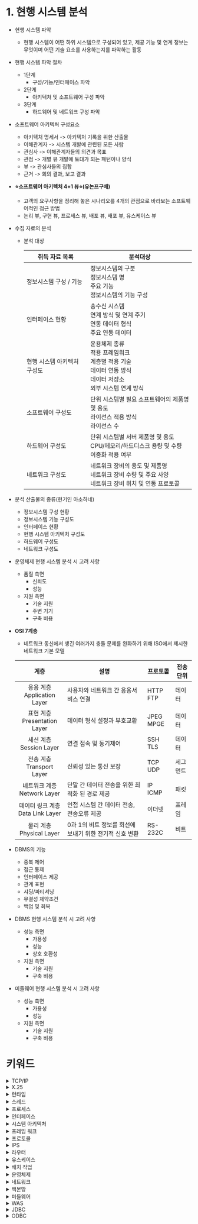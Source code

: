 # 1. 현행 시스템 분석
* 현행 시스템 파악
  * 현행 시스템이 어떤 하위 시스템으로 구성되어 있고, 제공 기능 및 연계 정보는 무엇이며 어떤 기술 요소를 사용하는지를 파악하는 활동

* 현행 시스템 파악 절차
  * 1단계 
    * 구성/기능/인터페이스 파악
  * 2단계 
    * 아키텍처 및 소프트웨어 구성 파악
  * 3단계 
    * 하드웨어 및 네트워크 구성 파악 
  
* 소프트웨어 아키텍처 구성요소
  * 아키텍처 명세서 -> 아키텍처 기록을 위한 산출물
  * 이해관계자 -> 시스템 개발에 관련된 모든 사람
  * 관심사 -> 이해관계자들의 의견과 목표
  * 관점 -> 개별 뷰 개발에 토대가 되는 패턴이나 양식
  * 뷰 -> 관심사들의 집합
  * 근거 -> 회의 결과, 보고 결과

* <strong>⭐️소프트웨어 아키텍처 4+1 뷰⭐️(유논프구배)</strong>
  * 고객의 요구사항을 정리해 놓은 시나리오를 4개의 관점으로 바라보는 소프트웨어적인 접근 방법
  * 논리 뷰, 구현 뷰, 프로세스 뷰, 배포 뷰, 배포 뷰, 유스케이스 뷰

* 수집 자료의 분석
  * 분석 대상
    
    취득 자료 목록 | 분석대상
    ---|---
    정보시스템 구성 / 기능 |  정보시스템의 구분 <br> 정보시스템 명 <br> 주요 기능 <br> 정보시스템의 기능 구성
    인터페이스 현황 | 송수신 시스템 <br> 연계 방식 및 연계 주기 <br> 연동 데이터 형식 <br> 주요 연동 데이터
    현행 시스템 아키텍처 구성도 | 운용체제 종류 <br> 적용 프레임워크 <br> 계층별 적용 기술 <br> 데이터 연동 방식 <br> 데이터 저장소 <br> 외부 시스템 연계 방식 
    소프트웨어 구성도 | 단위 시스템별 필요 소프트웨어의 제품명 및 용도 <br> 라이선스 적용 방식 <br> 라이선스 수
    하드웨어 구성도 | 단위 시스템별 서버 제품명 및 용도 <br> CPU/메모리/하드디스크 용량 및 수량 <br> 이중화 적용 여부
    네트워크 구성도 | 네트워크 장비의 용도 및 제품명 <br> 네트워크 장비 수량 및 주요 사양 <br> 네트워크 장비 위치 및 연동 프로토콜

* 분석 산출물의 종류(현기인 아소하네)
  * 정보시스템 구성 현황
  * 정보시스템 기능 구성도
  * 인터페이스 현황
  * 현행 시스템 아키텍처 구성도
  * 하드웨어 구성도
  * 네트워크 구성도

* 운영체제 현행 시스템 분석 시 고려 사항
  * 품질 측면
    * 신뢰도
    * 성능
  * 지원 측면
    * 기술 지원
    * 주변 기기
    * 구축 비용

* **OSI 7계층**
  * 네트워크 동신에서 생긴 여러가지 충돌 문제를 완화하기 위해 ISO에서 제시한 네트워크 기본 모델
  
  계층 | 설명 | 프로토콜 | 전송단위
  :---: | ---| ---| ---
  응용 계층<br>Application Layer| 사용자와 네트워크 간 응용서비스 연결 | HTTP <br> FTP | 데이터
  표현 계층<br>Presentation Layer| 데이터 형식 설정과 부호교환 | JPEG <br> MPGE | 데이터
  세션 계층<br>Session Layer| 연결 접속 및 동기제어 | SSH <br> TLS | 데이터
  전송 계층<br>Transport Layer| 신뢰성 있는 통신 보장 | TCP<br>UDP | 세그먼트
  네트워크 계층<br>Network Layer| 단말 간 데이터 전송을 위한 최적화 된 경로 제공 | IP<br>ICMP | 패킷
  데이터 링크 계층<br>Data Link Layer| 인접 시스템 간 데이터 전송, 전송오류 제공 | 이더넷 | 프레임
  물리 계층<br>Physical Layer|0과 1의 비트 정보를 회선에 보내기 위한 전기적 신호 변환 | RS-232C | 비트

* DBMS의 기능
  * 중복 제어
  * 접근 통제
  * 인터페이스 제공
  * 관계 표현
  * 샤딩/파티셔닝
  * 무결성 제약조건
  * 백업 및 회복
  
* DBMS 현행 시스템 분석 시 고려 사항
  * 성능 측면
    * 가용성
    * 성능
    * 상호 호환성
  * 지원 측면
    * 기술 지원
    * 구축 비용

* 미들웨어 현행 시스템 분석 시 고려 사항
  * 성능 측면
    * 가용성
    * 성능
  * 지원 측면
    * 기술 지원
    * 구축 비용

# 키워드
<details>
    <summary>TCP/IP</summary>
    인터넷 프로토콜인 IP와 전송 조절 프로토콜인 TCP와 이루어져 있음
</details>
<details>
    <summary>X.25</summary>
    패킷 교환망에서 회선 중단 장치와 데이터 단말 장치 사이에 이루어지는 상호작용을 규정한 프로토콜
 </details>
 <details>
    <summary>런타임</summary>
    컴퓨터 프로그램이 실행되고 있는 동안의 동작 상태
 </details>
 <details>
    <summary>스레드</summary>
    프로세스의 실행부분을 담당하는 실행의 기본단위
 </details>
 <details>
    <summary>프로세스</summary>
    운영체제가 관리하는 실행단위
 </details>
 <details>
    <summary>인터페이스</summary>
    관련이 없는 것들이 서로 연결되기 위한 디바이스나 시스템을 의미
 </details>
 <details>
    <summary>시스템 아키텍처</summary>
    시스템 목적을 달성하기 위해서 시스템 각 컴포넌트가 무엇이며 어떻게 상호작용하는지, 정보가 어떻게 교환되는지를 설명하는 뼈대 구조
 </details>
<details>
   <summary>프레임 워크</summary>
   소프트웨어의 구체적인 부분에 해당하는 설계와 구현을 재사용이 가능하게끔 클래스들을 제공하는 툴
</details>
<details>
   <summary>프로토콜</summary>
   서로 다른 시스템의 있는 두 개체 간의 데이터 교환을 원활히 하기 위한 일련의 통신규약
</details>
<details>
   <summary>IPS</summary>
    네트워크에 대한 공격이나 침입을 실시간으로 차단하는 시스템
</details>
<details>
   <summary>라우터</summary>
   OSI 3계층에서 사용하는 네트워크 장비
</details>
<details>
   <summary>유스케이스</summary>
   시스템이 액터에게 제공해야 하는 기능으로서 시스템 요구사항이자, 사용자 입장에서 바라본 시스템의 기능
</details>
<details>
   <summary>배치 작업</summary>
   인련의 작업을 하나의 작업 단위로 묶어서 일괄 처리하는 작업
</details>
<details>
    <summary>운영체제</summary>
    사용자와 컴퓨터 하드웨어 간의 인터페이스를 담당하는 소프트웨어
</details>
<details>
    <summary>네트워크</summary>
    컴퓨터 장치들의 노드 간 연결을 사용하여 서로에게 데이터를 교환할 수 있도록 하는 기술
</details>
<details>
    <summary>백본망</summary>
    다양한 네트워크를 상호 연결하는 컴퓨터 네트워크의 일부
</details>
<details>
    <summary>미들웨어</summary>
    분산 컴퓨팅 환경에서 응용 프로그램과 프로그램이 운영되는 환경 간에 원만한 통신이 이루어 질 수 있도록 제어해주는 소프트웨어
</details>
<details>
    <summary>WAS</summary>
    서버계층에서 애플리케이션이 동작할 수 있는 환경을 제공하는 서버
</details>
 <details>
    <summary>JDBC</summary>
    Java에서 데이터베이스를 사용할 수 있도록 연결해주는 응용 프로그램 인터페이스
</details>
<details>
    <summary>ODBC</summary>
    데이터베이스를 엑세스하기 위한 표준 개방형 응용 프로그램 인터페이스
</details>
